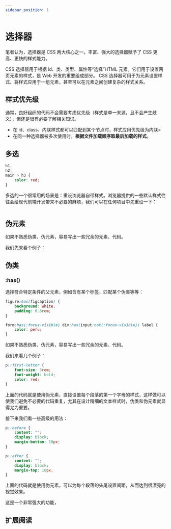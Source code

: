 ```yaml
---
sidebar_position: 1
---
```


# 选择器

笔者认为，选择器是 CSS 两大核心之一。丰富、强大的选择器赋予了 CSS 更高、更快的样式能力。

CSS 选择器用于根据 id、类、类型、属性等“选择”HTML 元素。它们用于设置网页元素的样式，是 Web 开发的重要组成部分。 CSS 选择器可用于为元素设置样式、将样式应用于一组元素，甚至可以在元素之间创建复杂的样式关系。

## 样式优先级

通常，良好组织的代码不会需要考虑优先级（样式是单一来源，且不会产生歧义），但还是很有必要了解相关知识。

-   在 id、class、内联样式都可以匹配到某个节点时，样式应用优先级为内联>
-   在同一种选择器被多次使用时，**根据文件加载顺序取最后加载的样式**。

## 多选

```css
h1,
h2,
main > h3 {
	color: red;
}
```

多选的一个很常用的场景是：重设浏览器自带样式。浏览器提供的一些默认样式往往会给现代前端开发带来不必要的麻烦，我们可以在任何项目中先重设一下：

```css

```

## 伪元素

如果不熟悉伪类、伪元素，容易写出一些冗余的元素、代码。

我们先来看个例子：

## 伪类

### :has()

选择符合特定条件的父元素，例如含有某个标签，匹配某个伪类等等：

```css
figure:has(figcaption) {
	background: white;
	padding: 0.6rem;
}

form:has(:focus-visible) div:has(input:not(:focus-visible)) label {
	color: peru;
}
```

如果不熟悉伪类、伪元素，容易写出一些冗余的元素、代码。

我们来看几个例子：

```css
p::first-letter {
	font-size: 3rem;
	font-weight: bold;
	color: red;
}
```

上面的代码就是使用伪元素，直接设置每个段落的第一个字母的样式，这样做可以使我们避免不必要的代码重复，尤其在设计精细的文本样式时，伪类和伪元素就显得尤为重要。

接下来我们看一些高级的用法：

```css
p::before {
	content: "";
	display: block;
	margin-bottom: 10px;
}

p::after {
	content: "";
	display: block;
	margin-top: 10px;
}
```

上面的代码就是使用伪元素，可以为每个段落的头尾设置间距，从而达到很漂亮的视觉效果。

这是一个非常强大的功能，

## 扩展阅读
